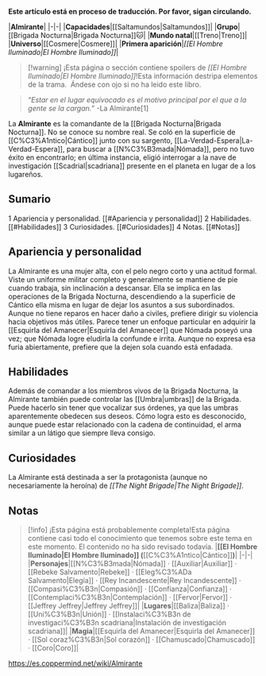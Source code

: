 **Este artículo está en proceso de traducción. Por favor, sigan circulando.**


|**Almirante**|
|-|-|
|**Capacidades**|[[Saltamundos\|Saltamundos]]|
|**Grupo**|[[Brigada Nocturna\|Brigada Nocturna]]🐱︎|
|**Mundo natal**|[[Treno\|Treno]]|
|**Universo**|[[Cosmere\|Cosmere]]|
|**Primera aparición**|*[[El Hombre Iluminado\|El Hombre Iluminado]]*|

> [!warning] ¡Esta página o sección contiene spoilers de *[[El Hombre Iluminado\|El Hombre Iluminado]]*!Esta información destripa elementos de la trama.  Ándese con ojo si no ha leido este libro.

>“*Estar en el lugar equivocado es el motivo principal por el que a la gente se la cargan.*”
\-La Almirante[1]


La **Almirante** es la comandante de la [[Brigada Nocturna\|Brigada Nocturna]]. No se conoce su nombre real. Se coló en la superficie de [[C%C3%A1ntico\|Cántico]] junto con su sargento, [[La-Verdad-Espera\|La-Verdad-Espera]], para buscar a [[N%C3%B3mada\|Nómada]], pero no tuvo éxito en encontrarlo; en última instancia, eligió interrogar a la nave de investigación [[Scadrial\|scadriana]] presente en el planeta en lugar de a los lugareños.

## Sumario

1 Apariencia y personalidad. [[#Apariencia y personalidad]] 
2 Habilidades. [[#Habilidades]] 
3 Curiosidades. [[#Curiosidades]] 
4 Notas. [[#Notas]] 


## Apariencia y personalidad
La Almirante es una mujer alta, con el pelo negro corto y una actitud formal. Viste un uniforme militar completo y generalmente se mantiene de pie cuando trabaja, sin inclinación a descansar. Ella se implica en las operaciones de la Brigada Nocturna, descendiendo a la superficie de Cántico ella misma en lugar de dejar los asuntos a sus subordinados. Aunque no tiene reparos en hacer daño a civiles, prefiere dirigir su violencia hacia objetivos más útiles. Parece tener un enfoque particular en adquirir la [[Esquirla del Amanecer\|Esquirla del Amanecer]] que Nómada poseyó una vez; que Nómada logre eludirla la confunde e irrita. Aunque no expresa esa furia abiertamente, prefiere que la dejen sola cuando está enfadada.

## Habilidades
Además de comandar a los miembros vivos de la Brigada Nocturna, la Almirante también puede controlar las [[Umbra\|umbras]] de la Brigada. Puede hacerlo sin tener que vocalizar sus órdenes, ya que las umbras aparentemente obedecen sus deseos. Cómo logra esto es desconocido, aunque puede estar relacionado con la cadena de continuidad, el arma similar a un látigo que siempre lleva consigo.

## Curiosidades
La Almirante está destinada a ser la protagonista (aunque no necesariamente la heroína) de *[[The Night Brigade\|The Night Brigade]]*.
## Notas

> [!info] ¡Esta página está probablemente completa!Esta página contiene casi todo el conocimiento que tenemos sobre este tema en este momento.
El contenido no ha sido revisado todavía.
|**[[El Hombre Iluminado\|El Hombre Iluminado]] (**[[C%C3%A1ntico\|Cántico]]**)**|
|-|-|
|**Personajes**|[[N%C3%B3mada\|Nómada]] · [[Auxiliar\|Auxiliar]] · [[Rebeke Salvamento\|Rebeke]] · [[Eleg%C3%ADa Salvamento\|Elegía]] · [[Rey Incandescente\|Rey Incandescente]] · [[Compasi%C3%B3n\|Compasión]] · [[Confianza\|Confianza]] · [[Contemplaci%C3%B3n\|Contemplación]] · [[Fervor\|Fervor]] · [[Jeffrey Jeffrey\|Jeffrey Jeffrey]]|
|**Lugares**|[[Baliza\|Baliza]] · [[Uni%C3%B3n\|Unión]] · [[Instalaci%C3%B3n de investigaci%C3%B3n scadriana\|Instalación de investigación scadriana]]|
|**Magia**|[[Esquirla del Amanecer\|Esquirla del Amanecer]] · [[Sol coraz%C3%B3n\|Sol corazón]] · [[Chamuscado\|Chamuscado]] · [[Coro\|Coro]]|



https://es.coppermind.net/wiki/Almirante